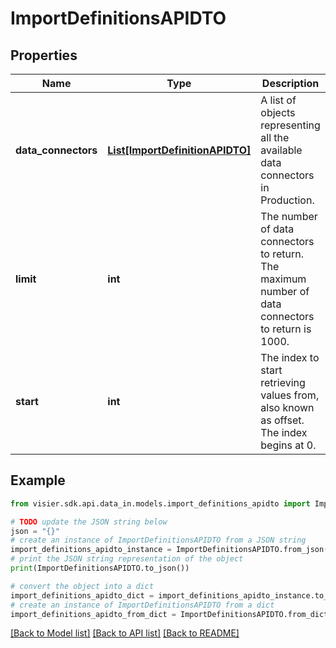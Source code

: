 # ImportDefinitionsAPIDTO


## Properties

Name | Type | Description | Notes
------------ | ------------- | ------------- | -------------
**data_connectors** | [**List[ImportDefinitionAPIDTO]**](ImportDefinitionAPIDTO.md) | A list of objects representing all the available data connectors in Production. | [optional] 
**limit** | **int** | The number of data connectors to return. The maximum number of data connectors to return is 1000. | [optional] 
**start** | **int** | The index to start retrieving values from, also known as offset. The index begins at 0. | [optional] 

## Example

```python
from visier.sdk.api.data_in.models.import_definitions_apidto import ImportDefinitionsAPIDTO

# TODO update the JSON string below
json = "{}"
# create an instance of ImportDefinitionsAPIDTO from a JSON string
import_definitions_apidto_instance = ImportDefinitionsAPIDTO.from_json(json)
# print the JSON string representation of the object
print(ImportDefinitionsAPIDTO.to_json())

# convert the object into a dict
import_definitions_apidto_dict = import_definitions_apidto_instance.to_dict()
# create an instance of ImportDefinitionsAPIDTO from a dict
import_definitions_apidto_from_dict = ImportDefinitionsAPIDTO.from_dict(import_definitions_apidto_dict)
```
[[Back to Model list]](../README.md#documentation-for-models) [[Back to API list]](../README.md#documentation-for-api-endpoints) [[Back to README]](../README.md)


